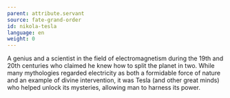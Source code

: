 ```yaml
---
parent: attribute.servant
source: fate-grand-order
id: nikola-tesla
language: en
weight: 0
---
```


A genius and a scientist in the field of electromagnetism during the 19th and 20th centuries who claimed he knew how to split the planet in two.
While many mythologies regarded electricity as both a formidable force of nature and an example of divine intervention, it was Tesla (and other great minds) who helped unlock its mysteries, allowing man to harness its power.
